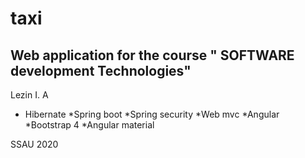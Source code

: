 # taxi


## Web application for the course " SOFTWARE development Technologies"
Lezin I. A

* Hibernate
*Spring boot
*Spring security
*Web mvc
*Angular
*Bootstrap 4
*Angular material


SSAU 2020

